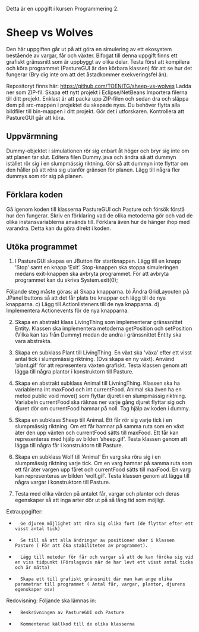 Detta är en uppgift i kursen Programmering 2.

Sheep vs Wolves
===============
Den här uppgiften går ut på att göra en simulering av ett ekosystem bestående av vargar, får och växter. Bifogat till denna uppgift finns ett grafiskt gränssnitt som är uppbyggt av olika delar. Testa först att kompilera och köra programmet (PastureGUI är den körbara klassen) för att se hur det fungerar (Bry dig inte om att det åstadkommer exekveringsfel än).

Repositoryt finns här: https://github.com/TOENITG/sheep-vs-wolves
Ladda ner som ZIP-fil.
Skapa ett nytt projekt i Eclipse/NetBeans
Importera filerna till ditt projekt. Enklast är att packa upp ZIP-filen och sedan dra och släppa dem på src-mappen i projektet du skapade nyss.
Du behöver flytta alla bildfiler till bin-mappen i ditt projekt. Gör det i utforskaren.
Kontrollera att PastureGUI går att köra.

Uppvärmning
-----------
Dummy-objektet i simulationen rör sig enbart åt höger och bryr sig inte om att planen tar slut.
Editera filen Dummy.java och ändra så att dummyn istället rör sig i en slumpmässig riktning.
Gör så att dummyn inte flyttar om den håller på att röra sig utanför gränsen för planen.
Lägg till några fler dummys som rör sig på planen.

Förklara koden
--------------
Gå igenom koden till klasserna PastureGUI och Pasture och försök förstå hur den fungerar. Skriv en förklaring vad de olika metoderna gör och vad de olika instansvariablerna används till. Förklara även hur de hänger ihop med varandra. Detta kan du göra direkt i koden.

Utöka programmet
----------------
1)    I PastureGUI skapas en JButton för startknappen. Lägg till en knapp ’Stop’ samt en knapp ’Exit’. Stop-knappen ska stoppa simuleringen medans exit-knappen ska avbryta programmet. För att avbryta programmet kan du skriva System.exit(0);

Följande steg måste göras:
a)     Skapa knapparna.
b)    Ändra GridLayouten på JPanel buttons så att det får plats tre knappar och lägg till de nya knapparna.
c)     Lägg till Actionlisteners till de nya knapparna.
d)    Implementera Actionevents för de nya knapparna.

2)    Skapa en abstrakt klass LivingThing som implementerar gränssnittet Entity. Klassen ska implementera metoderna getPosition och setPosition (Vilka kan tas från Dummy) medan de andra i gränssnittet Entity ska vara abstrakta.

3)    Skapa en subklass Plant till LivingThing. En växt ska ’växa’ efter ett visst antal tick i slumpmässig riktning. (Dvs skapa en ny växt). Använd ’plant.gif’ för att representera växten grafiskt. Testa klassen genom att lägga till några plantor i konstruktorn till Pasture.

4)    Skapa en abstrakt subklass Animal till LivningThing. Klassen ska ha variablerna int maxFood och int currentFood. Animal ska även ha en metod public void move() som flyttar djuret i en slumpmässig riktning. Variabeln currentFood ska räknas ner varje gång djuret flyttar sig och djuret dör om currentFood hamnar på noll. Tag hjälp av koden i dummy.

5)    Skapa en subklass Sheep till Animal. Ett får rör sig varje tick i en slumpmässig riktning. Om ett får hamnar på samma ruta som en växt äter den upp växten och currentFood sätts till maxFood. Ett får kan representeras med hjälp av bilden ’sheep.gif’. Testa klassen genom att lägga till några får i konstruktorn till Pasture.

6)    Skapa en subklass Wolf till ’Animal’ En varg ska röra sig i en slumpmässig riktning varje tick. Om en varg hamnar på samma ruta som ett får äter vargen upp fåret och currentFood sätts till maxFood. En varg kan representeras av bilden ’wolf.gif’. Testa klassen genom att lägga till några vargar i konstruktorn till Pasture.

7)    Testa med olika värden på antalet får, vargar och plantor och deras egenskaper så att inga arter dör ut på så lång tid som möjligt.

Extrauppgifter:

-       Ge djuren möjlighet att röra sig olika fort (de flyttar efter ett visst antal tick)

-       Se till så att alla ändringar av positioner sker i klassen Pasture ( För att öka stabiliteten av programmet).

-       Lägg till metoder för får och vargar så att de kan föröka sig vid en viss tidpunkt (Förslagsvis när de har levt ett visst antal ticks och är mätta)

-       Skapa ett till grafiskt gränssnitt där man kan ange olika parametrar till programmet ( Antal får, vargar, plantor, djurens egenskaper osv)

Redovisning:
Följande ska lämnas in:
-       Beskrivningen av PastureGUI och Pasture
-       Kommenterad källkod till de olika klasserna
